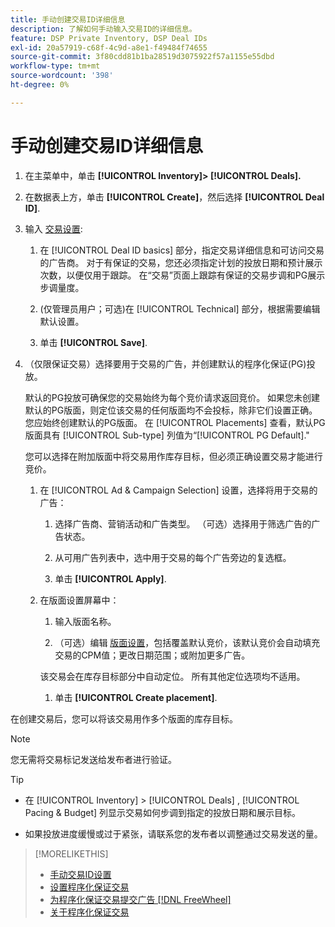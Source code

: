 ```yaml
---
title: 手动创建交易ID详细信息
description: 了解如何手动输入交易ID的详细信息。
feature: DSP Private Inventory, DSP Deal IDs
exl-id: 20a57919-c68f-4c9d-a8e1-f49484f74655
source-git-commit: 3f80cdd81b1ba28519d3075922f57a1155e55dbd
workflow-type: tm+mt
source-wordcount: '398'
ht-degree: 0%

---
```


# 手动创建交易ID详细信息

1. 在主菜单中，单击 **[!UICONTROL Inventory]> [!UICONTROL Deals].**

1. 在数据表上方，单击 **[!UICONTROL Create]**，然后选择 **[!UICONTROL Deal ID]**.

1. 输入 [交易设置](deal-id-settings.md):

   1. 在 [!UICONTROL Deal ID basics] 部分，指定交易详细信息和可访问交易的广告商。 对于有保证的交易，您还必须指定计划的投放日期和预计展示次数，以便仅用于跟踪。 在“交易”页面上跟踪有保证的交易步调和PG展示步调量度。

   1. (仅管理员用户；可选)在 [!UICONTROL Technical] 部分，根据需要编辑默认设置。

   1. 单击 **[!UICONTROL Save]**.

1. （仅限保证交易）选择要用于交易的广告，并创建默认的程序化保证(PG)投放。

   默认的PG投放可确保您的交易始终为每个竞价请求返回竞价。 如果您未创建默认的PG版面，则定位该交易的任何版面均不会投标，除非它们设置正确。 您应始终创建默认的PG版面。 在 [!UICONTROL Placements] 查看，默认PG版面具有 [!UICONTROL Sub-type] 列值为“[!UICONTROL PG Default].&quot;

   您可以选择在附加版面中将交易用作库存目标，但必须正确设置交易才能进行竞价。

   1. 在 [!UICONTROL Ad & Campaign Selection] 设置，选择将用于交易的广告：

      1. 选择广告商、营销活动和广告类型。 （可选）选择用于筛选广告的广告状态。

      1. 从可用广告列表中，选中用于交易的每个广告旁边的复选框。

      1. 单击 **[!UICONTROL Apply]**.
   1. 在版面设置屏幕中：

      1. 输入版面名称。

      1. （可选）编辑 [版面设置](/help/dsp/campaign-management/placements/placement-settings.md)，包括覆盖默认竞价，该默认竞价会自动填充交易的CPM值；更改日期范围；或附加更多广告。

      该交易会在库存目标部分中自动定位。 所有其他定位选项均不适用。

      1. 单击 **[!UICONTROL Create placement]**.



在创建交易后，您可以将该交易用作多个版面的库存目标。

>[!NOTE]
>
> 您无需将交易标记发送给发布者进行验证。

>[!TIP]
>
>* 在 [!UICONTROL Inventory] > [!UICONTROL Deals] , [!UICONTROL Pacing & Budget] 列显示交易如何步调到指定的投放日期和展示目标。
>
>* 如果投放进度缓慢或过于紧张，请联系您的发布者以调整通过交易发送的量。


>[!MORELIKETHIS]
>
>* [手动交易ID设置](deal-id-settings.md)
>* [设置程序化保证交易](programmatic-guaranteed-set-up.md)
>* [为程序化保证交易提交广告 [!DNL FreeWheel]](freewheel-submit.md)
>* [关于程序化保证交易](programmatic-guaranteed-about.md)

<!-- >* [Specify Placements and Ads for a Private Deal](deal-id-attach-placements.md)-->
